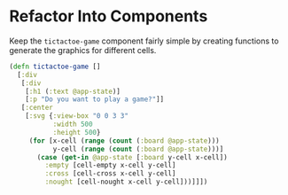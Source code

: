 # Refactor Into Components

Keep the `tictactoe-game` component fairly simple by creating functions to generate the graphics for different cells.


```clojure
(defn tictactoe-game []
  [:div
   [:div
    [:h1 (:text @app-state)]
    [:p "Do you want to play a game?"]]
   [:center
    [:svg {:view-box "0 0 3 3"
           :width 500
           :height 500}
     (for [x-cell (range (count (:board @app-state)))
           y-cell (range (count (:board @app-state)))]
       (case (get-in @app-state [:board y-cell x-cell])
         :empty [cell-empty x-cell y-cell]
         :cross [cell-cross x-cell y-cell]
         :nought [cell-nought x-cell y-cell]))]]])
```
